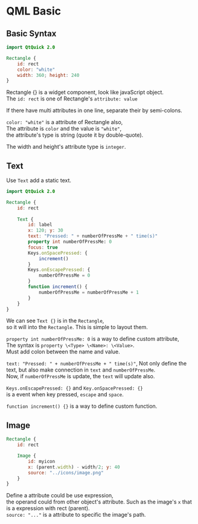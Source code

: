 # QML Basic

## Basic Syntax

```qml
import QtQuick 2.0

Rectangle {
    id: rect
    color: "white"
    width: 360; height: 240
}
```

Rectangle {} is a widget component, look like javaScript object.  
The `id: rect` is one of Rectangle's `attribute: value`

If there have multi attributes in one line, separate their by semi-colons.

`color: "white"` is a attribute of Rectangle also,   
The attribute is `color` and the value is `"white"`,  
the attribute's type is string (quote it by double-quote).

The width and height's attribute type is `integer`.

## Text

Use `Text` add a static text.  

```qml
import QtQuick 2.0

Rectangle {
    id: rect
    
    Text {
        id: label
        x: 120; y: 30
        text: "Pressed: " + numberOfPressMe + " time(s)"
        property int numberOfPressMe: 0
        focus: true
        Keys.onSpacePressed: {
            increment()
        }
        Keys.onEscapePressed: {
            numberOfPressMe = 0
        }
        function increment() {
            numberOfPressMe = numberOfPressMe + 1
        }
    }
}
```

We can see `Text {}` is in the `Rectangle`,  
so it will into the `Rectangle`. This is simple to layout them.

`property int numberOfPressMe: 0` is a way to define custom attribute,  
The syntax is `property \<Type> \<Name>: \<Value>`.  
Must add colon between the name and value.

`text: "Pressed: " + numberOfPressMe + " time(s)"`,
Not only define the text, but also make connection in `text` and `numberOfPressMe`.  
Now, if `numberOfPressMe` is update, the `text` will update also.

`Keys.onEscapePressed: {}` and `Key.onSpacePressed: {}`  
is a event when key pressed, `escape` and `space`.

`function increment() {}` is a way to define custom function.

## Image

```qml
Rectangle {
    id: rect

    Image {
        id: myicon
        x: (parent.width) - width/2; y: 40
        source: "../icons/image.png"
    }
}
```

Define a attribute could be use expression,  
the operand could from other object's attribute.
Such as the image's `x` that is a expression with rect (parent).  
`source: "..."` is a attribute to specific the image's path.